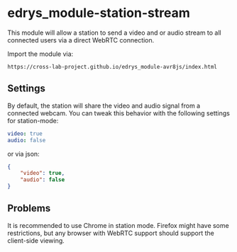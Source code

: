 # edrys_module-station-stream

This module will allow a station to send a video and or audio stream to all connected users via a direct WebRTC connection.

Import the module via:

`https://cross-lab-project.github.io/edrys_module-avr8js/index.html`

## Settings

By default, the station will share the video and audio signal from a connected webcam.
You can tweak this behavior with the following settings for station-mode:

``` yaml
video: true
audio: false
```

or via json:

``` json
{
    "video": true,
    "audio": false
}
```

## Problems

It is recommended to use Chrome in station mode. Firefox might have some restrictions, but any browser with WebRTC support should support the client-side viewing.
